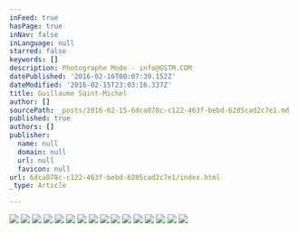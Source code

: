 ```yaml
---
inFeed: true
hasPage: true
inNav: false
inLanguage: null
starred: false
keywords: []
description: Photographe Mode - info@GSTM.COM
datePublished: '2016-02-16T00:07:39.152Z'
dateModified: '2016-02-15T23:03:16.337Z'
title: Guillaume Saint-Michel
author: []
sourcePath: _posts/2016-02-15-6dca078c-c122-463f-bebd-6205cad2c7e1.md
published: true
authors: []
publisher:
  name: null
  domain: null
  url: null
  favicon: null
url: 6dca078c-c122-463f-bebd-6205cad2c7e1/index.html
_type: Article

---
```

![](https://the-grid-user-content.s3-us-west-2.amazonaws.com/bc354eb0-99bc-4e33-97a8-90b87f7d0a90.png)
![](https://s3-us-west-2.amazonaws.com/the-grid-img/p/0dba01d087b68ed2458701b1063fe28b2e2474e4.jpg)
![](https://the-grid-user-content.s3-us-west-2.amazonaws.com/5a3f427c-ce9e-4008-865e-1a1ea5270d14.jpg)
![](https://s3-us-west-2.amazonaws.com/the-grid-img/p/d4a5117c171abbce4b1878af15b8855483879a98.jpg)
![](https://the-grid-user-content.s3-us-west-2.amazonaws.com/e6bb1439-88d2-40d6-a313-62e8939c4dc5.jpg)
![](https://the-grid-user-content.s3-us-west-2.amazonaws.com/4f1700ab-5b5a-45a1-87a6-b5f911a7187b.jpg)
![](https://the-grid-user-content.s3-us-west-2.amazonaws.com/f65543b0-d066-4724-97e2-69aa98b02658.jpg)
![](https://the-grid-user-content.s3-us-west-2.amazonaws.com/d8bdfeae-a8a4-42f8-a7e4-93f2c8e8d4ab.jpg)
![](https://the-grid-user-content.s3-us-west-2.amazonaws.com/e6b3bf1e-2b5e-40f4-a6d8-b826d9faf868.jpg)
![](https://the-grid-user-content.s3-us-west-2.amazonaws.com/c8e61cef-c468-4c92-ac54-3742e77a17b1.jpg)
![](https://the-grid-user-content.s3-us-west-2.amazonaws.com/7717ca80-8f8e-41b6-877c-bcebe1b33664.jpg)
![](https://the-grid-user-content.s3-us-west-2.amazonaws.com/c626724f-5344-4c37-91cd-90f36aff98e8.jpg)
![](https://the-grid-user-content.s3-us-west-2.amazonaws.com/6439af3d-36b6-4939-bea0-d63a513fadaa.jpg)
![](https://the-grid-user-content.s3-us-west-2.amazonaws.com/c645ef3c-b37c-4d7a-a90f-56b3509ecbe4.jpg)
![](https://the-grid-user-content.s3-us-west-2.amazonaws.com/46a91e54-d020-4cf2-8a69-2ababb489214.jpg)
![](https://the-grid-user-content.s3-us-west-2.amazonaws.com/bd2bef9d-2a07-4a92-b66f-91963ab75d95.jpg)